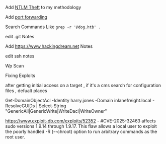 Add [NTLM Theft](https://github.com/Greenwolf/ntlm_theft) to my methodology


Add [port forwarding](https://notes.benheater.com/books/network-pivoting/page/port-forwarding-with-chisel)


Search Commands Like `grep -r '@dog.htb' .`


edit .git Notes

Add https://www.hackingdream.net Notes

edit ssh notes

Wp Scan

Fixing Exploits

after getting initial access on a target , if it's a cms search for configuration files , defualt places

Get-DomainObjectAcl -Identity harry.jones -Domain inlanefreight.local -ResolveGUIDs | Select-String "GenericAll|GenericWrite|WriteDacl|WriteOwner"

https://www.exploit-db.com/exploits/52352 - #CVE-2025-32463 affects sudo versions 1.9.14 through 1.9.17. This flaw allows a local user to exploit the poorly handled -R (--chroot) option to run arbitrary commands as the root user.
